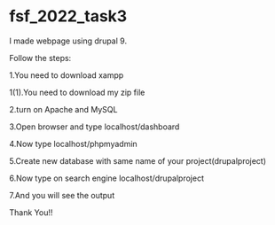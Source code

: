 # fsf_2022_task3

I made webpage using drupal 9.

Follow the steps:

1.You need to download xampp 

1(1).You need to download my zip file

2.turn on Apache and MySQL 

3.Open browser and type localhost/dashboard

4.Now type localhost/phpmyadmin

5.Create new database with same name of your project(drupalproject)

6.Now type on search engine localhost/drupalproject

7.And you will see the output





Thank You!!
